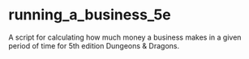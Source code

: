 # running_a_business_5e
A script for calculating how much money a business makes in a given period of time for 5th edition Dungeons &amp; Dragons. 
